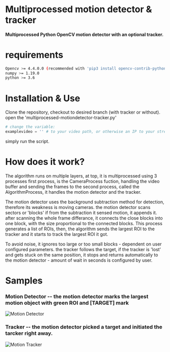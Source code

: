 # Multiprocessed motion detector & tracker

#### Multiprocessed Python OpenCV motion detector with an optional tracker.

# requirements
```bash
Opencv >= 4.4.0.0 (recommended with 'pip3 install opencv-contrib-python')
numpy >= 1.19.0
python >= 3.6
```
# Installation & Use
Clone the repository, checkout to desired branch (with tracker or without).
open the 'multiprocessed-motiondetector-tracker.py' 
```python
# change the variable:
examplevideo = '' # to your video path, or otherwise an IP to your stream
```
simply run the script.

# How does it work?
The algorithm runs on multiple layers, at top, it is multiprocessed using 3 processes
first process, is the CameraProcess fuction, handling the video buffer and sending the frames
to the second process, called the AlgorithmProcess, it handles the motion detector and the tracker.

The motion detector uses the background subtraction method for detection, therefore its weakness is moving cameras.
the motion detector scans sectors or 'blocks' if from the subtraction it sensed motion, it appends it.
after scanning the whole frame differance, it connects the close blocks into one block, with the size proportional
to the connected blocks. This process generates a list of ROIs, then, the algorithm sends the largest ROI to the tracker
and it starts to track the largest ROI it got.

To avoid noise, it ignores too large or too small blocks - dependent on user configured parameters.
the tracker follows the target, if the tracker is 'lost' and gets stuck on the same position, it stops and returns
automatically to the motion detector - amount of wait in seconds is configured by user.

# Samples
### Motion Detector -- the motion detector marks the largest motion object with green ROI and [TARGET] mark
![Motion Detector](https://i.imgur.com/CsQZ914.gif)

### Tracker -- the motion detector picked a target and initiated the tarcker right away.
![Motion Tracker](https://media.giphy.com/media/ET5BM50AUa4J2kHaKx/giphy.gif)

